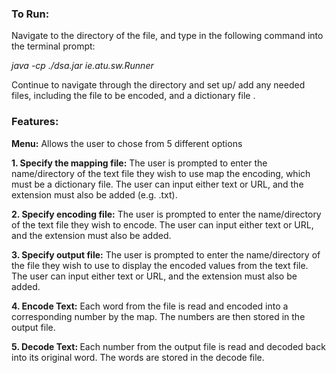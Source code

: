 <h3>To Run: </h3>

Navigate to the directory of the file, and type in the following command into the terminal prompt:

<i>java -cp ./dsa.jar ie.atu.sw.Runner </i>

Continue to navigate through the directory and set up/ add any needed files, including the file to be encoded, and a dictionary file . 

<h3>Features: </h3>

<b>Menu:</b> Allows the user to chose from 5 different options 

<b> 1. Specify the mapping file:</b> The user is prompted to enter the name/directory of the text file they wish to use map the encoding, which must be a dictionary file. The user can input either text or URL, and the extension must also be added (e.g. .txt). 

<b> 2. Specify encoding file:</b> The user is prompted to enter the name/directory of the text file they wish to encode. The user can input either text or URL, and the extension must also be added. 

<b> 3. Specify output file:</b> The user is prompted to enter the name/directory of the file they wish to use to display the encoded values from the text file. The user can input either text or URL, and the extension must also be added. 

<b> 4. Encode Text:</b> Each word from the file is read and encoded into a corresponding number by the map. The numbers are then stored in the output file. 

<b> 5. Decode Text: </b> Each number from the output file is read and decoded back into its original word. The words are stored in the decode file. 
